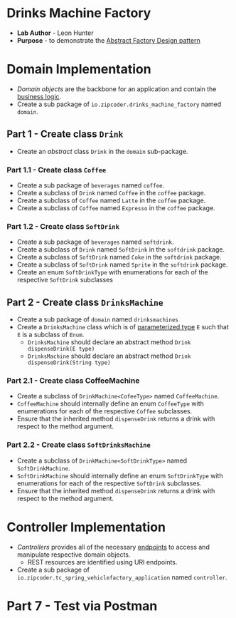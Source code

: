 # Drinks Machine Factory
* **Lab Author** - Leon Hunter
* **Purpose** - to demonstrate the [Abstract Factory Design pattern](https://sourcemaking.com/design_patterns/abstract_factory)

# Domain Implementation

* _Domain objects_ are the backbone for an application and contain the [business logic](https://en.wikipedia.org/wiki/Business_logic).
* Create a sub package of `io.zipcoder.drinks_machine_factory` named `domain`.









## Part 1 - Create class `Drink`
* Create an _abstract_ class `Drink` in the `domain` sub-package.

### Part 1.1 - Create class `Coffee`
* Create a sub package of `beverages` named `coffee`.
* Create a subclass of `Drink` named `Coffee` in the `coffee` package.
* Create a subclass of `Coffee` named `Latte` in the `coffee` package.
* Create a subclass of `Coffee` named `Expresso` in the `coffee` package.

### Part 1.2 - Create class `SoftDrink`
* Create a sub package of `beverages` named `softdrink`.
* Create a subclass of `Drink` named `SoftDrink` in the `softdrink` package.
* Create a subclass of `SoftDrink` named `Coke` in the `softdrink` package.
* Create a subclass of `SoftDrink` named `Sprite` in the `softdrink` package.
* Create an enum `SoftDrinkType`  with enumerations for each of the respective `SoftDrink` subclasses










## Part 2 - Create class `DrinksMachine`
* Create a sub package of `domain` named `drinksmachines`
* Create a `DrinksMachine` class which is of [parameterized type]() `E` such that `E` is a subclass of `Enum`.
	* `DrinksMachine` should declare an abstract method `Drink dispenseDrink(E type)`
	* `DrinksMachine` should declare an abstract method `Drink dispenseDrink(String type)`
	
	
### Part 2.1 - Create class CoffeeMachine
* Create a subclass of `DrinkMachine<CofeeType>` named `CoffeeMachine`.
* `CoffeeMachine` should internally define an enum `CoffeeType` with enumerations for each of the respective `Coffee` subclasses.
* Ensure that the inherited method `dispenseDrink` returns a drink with respect to the method argument.



### Part 2.2 - Create class `SoftDrinksMachine`
* Create a subclass of `DrinkMachine<SoftDrinkType>` named `SoftDrinkMachine`.
* `SoftDrinkMachine` should internally define an enum `SoftDrinkType` with enumerations for each of the respective `SoftDrink` subclasses.
* Ensure that the inherited method `dispenseDrink` returns a drink with respect to the method argument.













# Controller Implementation

* _Controllers_ provides all of the necessary [endpoints](https://en.wikipedia.org/wiki/Web_API#Endpoints) to access and manipulate respective domain objects.
	*  REST resources are identified using URI endpoints.
* Create a sub package of `io.zipcoder.tc_spring_vehiclefactory_application` named `controller`.
# Part 7 - Test via Postman
